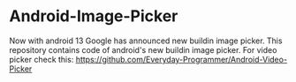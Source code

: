 # Android-Image-Picker
Now with android 13 Google has announced new buildin image picker. This repository contains code of android's new buildin image picker. For video picker check this: https://github.com/Everyday-Programmer/Android-Video-Picker
